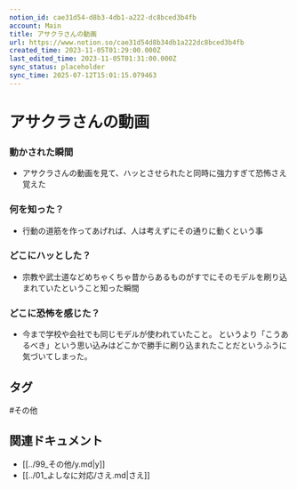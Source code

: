 ```yaml
---
notion_id: cae31d54-d8b3-4db1-a222-dc8bced3b4fb
account: Main
title: アサクラさんの動画
url: https://www.notion.so/cae31d54d8b34db1a222dc8bced3b4fb
created_time: 2023-11-05T01:29:00.000Z
last_edited_time: 2023-11-05T01:31:00.000Z
sync_status: placeholder
sync_time: 2025-07-12T15:01:15.079463
---
```

# アサクラさんの動画

### 動かされた瞬間
- アサクラさんの動画を見て、ハッとさせられたと同時に強力すぎて恐怖さえ覚えた
### 何を知った？
- 行動の道筋を作ってあげれば、人は考えずにその通りに動くという事
### どこにハッとした？
- 宗教や武士道などめちゃくちゃ昔からあるものがすでにそのモデルを刷り込まれていたということ知った瞬間
### どこに恐怖を感じた？
- 今まで学校や会社でも同じモデルが使われていたこと。
というより「こうあるべき」という思い込みはどこかで勝手に刷り込まれたことだというふうに気づいてしまった。

## タグ

#その他 

## 関連ドキュメント

- [[../99_その他/y.md|y]]
- [[../01_よしなに対応/さえ.md|さえ]]

